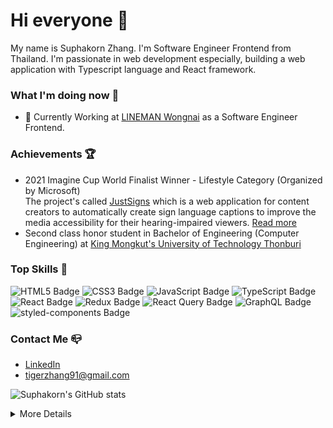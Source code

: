 # Hi everyone 👋

My name is Suphakorn Zhang. I'm Software Engineer Frontend from Thailand. I'm passionate in web development especially, building a web application with Typescript language and React framework.

### What I'm doing now 📌

- 💼 Currently Working at [LINEMAN Wongnai](https://lmwn.com/) as a Software Engineer Frontend.

### Achievements 🏆

- 2021 Imagine Cup World Finalist Winner - Lifestyle Category (Organized by Microsoft) <br/>
  The project's called [JustSigns](https://www.justsigns.co/) which is a web application for content creators to automatically create sign language captions to improve the media accessibility for their hearing-impaired viewers. [Read more](https://imaginecup.microsoft.com/en-us/Team/a34c7ed1-2c4a-4519-be94-4bac00e0d11b)
- Second class honor student in Bachelor of Engineering (Computer Engineering) at [King Mongkut's University of Technology Thonburi](https://www.kmutt.ac.th/en/)

### Top Skills 💪

![HTML5 Badge](https://img.shields.io/badge/HTML5-E34F26?logo=html5&logoColor=fff&style=flat)
![CSS3 Badge](https://img.shields.io/badge/CSS3-1572B6?logo=css3&logoColor=fff&style=flat)
![JavaScript Badge](https://img.shields.io/badge/JavaScript-F7DF1E?logo=javascript&logoColor=000&style=flat)
![TypeScript Badge](https://img.shields.io/badge/TypeScript-3178C6?logo=typescript&logoColor=fff&style=flat)
![React Badge](https://img.shields.io/badge/React-61DAFB?logo=react&logoColor=000&style=flat)
![Redux Badge](https://img.shields.io/badge/Redux-764ABC?logo=redux&logoColor=fff&style=flat)
![React Query Badge](https://img.shields.io/badge/React%20Query-FF4154?logo=reactquery&logoColor=fff&style=flat)
![GraphQL Badge](https://img.shields.io/badge/GraphQL-E10098?logo=graphql&logoColor=fff&style=flat)
![styled-components Badge](https://img.shields.io/badge/styled--components-DB7093?logo=styledcomponents&logoColor=fff&style=flat)

### Contact Me 📪

- [LinkedIn](https://www.linkedin.com/in/suphakorn-zhang-4b1761195/)
- tigerzhang91@gmail.com

![Suphakorn's GitHub stats](https://github-readme-stats.vercel.app/api?username=tiggerkub&show_icons=true)

<details>
<summary>
More Details
</summary>

### More Tech That I've Experience

![npm Badge](https://img.shields.io/badge/npm-CB3837?logo=npm&logoColor=fff&style=flat)
![Next.js Badge](https://img.shields.io/badge/Next.js-000?logo=nextdotjs&logoColor=fff&style=flat)
![Jest Badge](https://img.shields.io/badge/Jest-C21325?logo=jest&logoColor=fff&style=flat)
![Node.js Badge](https://img.shields.io/badge/Node.js-393?logo=nodedotjs&logoColor=fff&style=flat)
![Go Badge](https://img.shields.io/badge/Go-00ADD8?logo=go&logoColor=fff&style=flat)
![Git Badge](https://img.shields.io/badge/Git-F05032?logo=git&logoColor=fff&style=flat)
![GitLab Badge](https://img.shields.io/badge/GitLab-FC6D26?logo=gitlab&logoColor=fff&style=flat)
![Jira Software Badge](https://img.shields.io/badge/Jira%20Software-0052CC?logo=jirasoftware&logoColor=fff&style=flat)
![Microsoft Azure Badge](https://img.shields.io/badge/Microsoft%20Azure-0078D4?logo=microsoftazure&logoColor=fff&style=flat)

</details>
